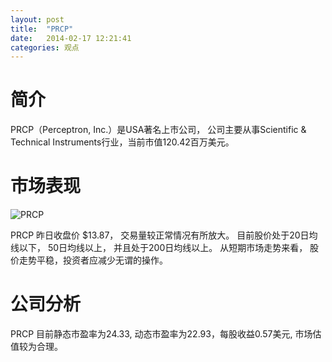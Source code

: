 ```yaml
---
layout: post
title:  "PRCP"
date:   2014-02-17 12:21:41
categories: 观点
---
```


# 简介
PRCP（Perceptron, Inc.）是USA著名上市公司，
公司主要从事Scientific & Technical Instruments行业，当前市值120.42百万美元。

# 市场表现

![PRCP](http://finviz.com/chart.ashx?t=PRCP&ty=c&ta=1&p=d&s=l)

PRCP 昨日收盘价 $13.87，
交易量较正常情况有所放大。
目前股价处于20日均线以下，
50日均线以上，
并且处于200日均线以上。
从短期市场走势来看，
股价走势平稳，投资者应减少无谓的操作。

# 公司分析
PRCP 目前静态市盈率为24.33, 动态市盈率为22.93，每股收益0.57美元,
市场估值较为合理。
